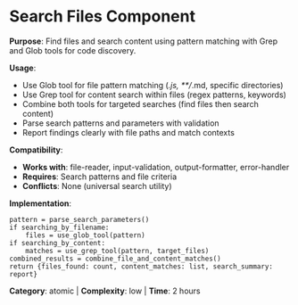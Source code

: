 # Search Files Component

**Purpose**: Find files and search content using pattern matching with Grep and Glob tools for code discovery.

**Usage**: 
- Use Glob tool for file pattern matching (*.js, **/*.md, specific directories)
- Use Grep tool for content search within files (regex patterns, keywords)
- Combine both tools for targeted searches (find files then search content)
- Parse search patterns and parameters with validation
- Report findings clearly with file paths and match contexts

**Compatibility**: 
- **Works with**: file-reader, input-validation, output-formatter, error-handler
- **Requires**: Search patterns and file criteria
- **Conflicts**: None (universal search utility)

**Implementation**:
```pseudocode
pattern = parse_search_parameters()
if searching_by_filename:
    files = use_glob_tool(pattern)
if searching_by_content:
    matches = use_grep_tool(pattern, target_files)
combined_results = combine_file_and_content_matches()
return {files_found: count, content_matches: list, search_summary: report}
```

**Category**: atomic | **Complexity**: low | **Time**: 2 hours